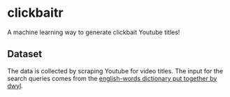 # clickbaitr
A machine learning way to generate clickbait Youtube titles!

## Dataset
The data is collected by scraping Youtube for video titles. The input for the 
search queries comes from the
[english-words dictionary put together by dwyl](https://github.com/dwyl/english-words).